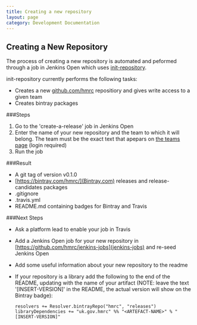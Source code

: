 ```yaml
---
title: Creating a new repository
layout: page
category: Development Documentation
---
```


## Creating a New Repository
The process of creating a new repository is automated and peformed through a job in Jenkins Open which uses [init-repository](https://github.com/hmrc/init-repository).

init-repository currently performs the following tasks:

- Creates a new [github.com/hmrc](https://github.com/hmrc) repositiory and gives write access to a given team
- Creates bintray packages

###Steps
1. Go to the 'create-a-release' job in Jenkins Open
2. Enter the name of your new repository and the team to which it will belong. The team must be the exact text that apepars on [the teams page](https://github.com/orgs/hmrc/teams) (login required)
3. Run the job

###Result
- A git tag of version v0.1.0
- [https://bintray.com/hmrc/](Bintray.com) releases and release-candidates packages 
- .gitignore
- .travis.yml
- README.md containing badges for Bintray and Travis

###Next Steps
- Ask a platform lead to enable your job in Travis
- Add a Jenkins Open job for your new repository in [https://github.com/hmrc/jenkins-jobs](jenkins-jobs) and re-seed Jenkins Open
- Add some useful information about your new repository to the readme
- If your repository is a library add the following to the end of the README, updating <ARTEFACT-NAME> with the name of your artifact (NOTE: leave the text '[INSERT-VERSION]' in the README, the actual version will show on the Bintray badge):

      resolvers += Resolver.bintrayRepo("hmrc", "releases")
      libraryDependencies += "uk.gov.hmrc" %% "<ARTEFACT-NAME>" % "[INSERT-VERSION]"
    
    